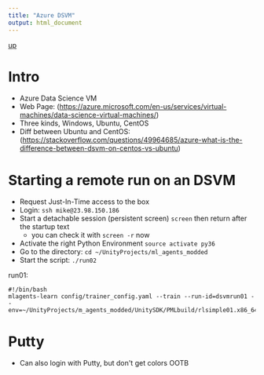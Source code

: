 ```yaml
---
title: "Azure DSVM"
output: html_document
---
```

[up](https://mikewise2718.github.io/markdowndocs/)

# Intro
- Azure Data Science VM
- Web Page: (https://azure.microsoft.com/en-us/services/virtual-machines/data-science-virtual-machines/)
- Three kinds, Windows, Ubuntu, CentOS
- Diff between Ubuntu and CentOS: (https://stackoverflow.com/questions/49964685/azure-what-is-the-difference-between-dsvm-on-centos-vs-ubuntu)

# Starting a remote run on an DSVM
- Request Just-In-Time access to the box
- Login: `ssh mike@23.98.150.186`
- Start a detachable session (persistent screen) `screen` then return after the startup text
   - you can check it with `screen -r` now
- Activate the right Python Environment `source activate py36`
- Go to the directory: `cd ~/UnityProjects/ml_agents_modded`
- Start the script: `./run02`

run01:
```
#!/bin/bash
mlagents-learn config/trainer_config.yaml --train --run-id=dsvmrun01 --env=~/UnityProjects/m_agents_modded/UnitySDK/PMLbuild/rlsimple01.x86_64
```
# Putty
- Can also login with Putty, but don't get colors OOTB